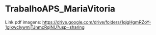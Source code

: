 # TrabalhoAPS_MariaVitoria

Link pdf imagens: https://drive.google.com/drive/folders/1qjgHgmRZoY-1glxwclywmjTJnmcRqiNU?usp=sharing
